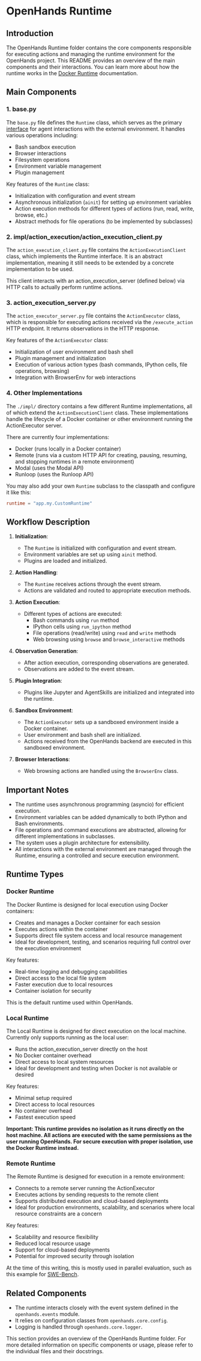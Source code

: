 # OpenHands Runtime

## Introduction

The OpenHands Runtime folder contains the core components responsible for executing actions and managing the runtime environment for the OpenHands project. This README provides an overview of the main components and their interactions.
You can learn more about how the runtime works in the [Docker Runtime](https://www.sixtyoneeighty.comll-hands.dev/usage/architecture/runtime) documentation.

## Main Components

### 1. base.py

The `base.py` file defines the `Runtime` class, which serves as the primary [interface](./base.py) for agent interactions with the external environment. It handles various operations including:

- Bash sandbox execution
- Browser interactions
- Filesystem operations
- Environment variable management
- Plugin management

Key features of the `Runtime` class:
- Initialization with configuration and event stream
- Asynchronous initialization (`ainit`) for setting up environment variables
- Action execution methods for different types of actions (run, read, write, browse, etc.)
- Abstract methods for file operations (to be implemented by subclasses)

### 2. impl/action_execution/action_execution_client.py
The `action_execution_client.py` file contains the `ActionExecutionClient` class, which implements the Runtime interface. It is an abstract implementation, meaning
it still needs to be extended by a concrete implementation to be used.

This client interacts with an action_execution_server (defined below) via HTTP
calls to actually perform runtime actions.

### 3. action_execution_server.py

The `action_executor_server.py` file contains the `ActionExecutor` class, which is responsible for executing actions received via the `/execute_action` HTTP endpoint. It returns observations in the HTTP response.

Key features of the `ActionExecutor` class:
- Initialization of user environment and bash shell
- Plugin management and initialization
- Execution of various action types (bash commands, IPython cells, file operations, browsing)
- Integration with BrowserEnv for web interactions

### 4. Other Implementations
The `./impl/` directory contains a few different Runtime implementations, all of
which extend the `ActionExecutionClient` class. These implementations
handle the lifecycle of a Docker container or other environment running the
ActionExecutor server.

There are currently four implementations:
* Docker (runs locally in a Docker container)
* Remote (runs via a custom HTTP API for creating, pausing, resuming, and stopping runtimes in a remote environment)
* Modal (uses the Modal API)
* Runloop (uses the Runloop API)

You may also add your own `Runtime` subclass to the classpath and configure it like this:

```toml
runtime = "app.my.CustomRuntime"
```

## Workflow Description

1. **Initialization**:
   - The `Runtime` is initialized with configuration and event stream.
   - Environment variables are set up using `ainit` method.
   - Plugins are loaded and initialized.

2. **Action Handling**:
   - The `Runtime` receives actions through the event stream.
   - Actions are validated and routed to appropriate execution methods.

3. **Action Execution**:
   - Different types of actions are executed:
     - Bash commands using `run` method
     - IPython cells using `run_ipython` method
     - File operations (read/write) using `read` and `write` methods
     - Web browsing using `browse` and `browse_interactive` methods

4. **Observation Generation**:
   - After action execution, corresponding observations are generated.
   - Observations are added to the event stream.

5. **Plugin Integration**:
   - Plugins like Jupyter and AgentSkills are initialized and integrated into the runtime.

6. **Sandbox Environment**:
   - The `ActionExecutor` sets up a sandboxed environment inside a Docker container.
   - User environment and bash shell are initialized.
   - Actions received from the OpenHands backend are executed in this sandboxed environment.

7. **Browser Interactions**:
   - Web browsing actions are handled using the `BrowserEnv` class.

## Important Notes

- The runtime uses asynchronous programming (asyncio) for efficient execution.
- Environment variables can be added dynamically to both IPython and Bash environments.
- File operations and command executions are abstracted, allowing for different implementations in subclasses.
- The system uses a plugin architecture for extensibility.
- All interactions with the external environment are managed through the Runtime, ensuring a controlled and secure execution environment.

## Runtime Types

### Docker Runtime

The Docker Runtime is designed for local execution using Docker containers:

- Creates and manages a Docker container for each session
- Executes actions within the container
- Supports direct file system access and local resource management
- Ideal for development, testing, and scenarios requiring full control over the execution environment

Key features:
- Real-time logging and debugging capabilities
- Direct access to the local file system
- Faster execution due to local resources
- Container isolation for security

This is the default runtime used within OpenHands.

### Local Runtime

The Local Runtime is designed for direct execution on the local machine. Currently only supports running as the local user:

- Runs the action_execution_server directly on the host
- No Docker container overhead
- Direct access to local system resources
- Ideal for development and testing when Docker is not available or desired

Key features:
- Minimal setup required
- Direct access to local resources
- No container overhead
- Fastest execution speed

**Important: This runtime provides no isolation as it runs directly on the host machine. All actions are executed with the same permissions as the user running OpenHands. For secure execution with proper isolation, use the Docker Runtime instead.**

### Remote Runtime

The Remote Runtime is designed for execution in a remote environment:

- Connects to a remote server running the ActionExecutor
- Executes actions by sending requests to the remote client
- Supports distributed execution and cloud-based deployments
- Ideal for production environments, scalability, and scenarios where local resource constraints are a concern

Key features:
- Scalability and resource flexibility
- Reduced local resource usage
- Support for cloud-based deployments
- Potential for improved security through isolation

At the time of this writing, this is mostly used in parallel evaluation, such as this example for [SWE-Bench](https://github.com/All-Hands-AI/OpenHands/tree/main/evaluation/benchmarks/swe_bench#run-inference-on-remoteruntime-experimental).

## Related Components

- The runtime interacts closely with the event system defined in the `openhands.events` module.
- It relies on configuration classes from `openhands.core.config`.
- Logging is handled through `openhands.core.logger`.

This section provides an overview of the OpenHands Runtime folder. For more detailed information on specific components or usage, please refer to the individual files and their docstrings.

